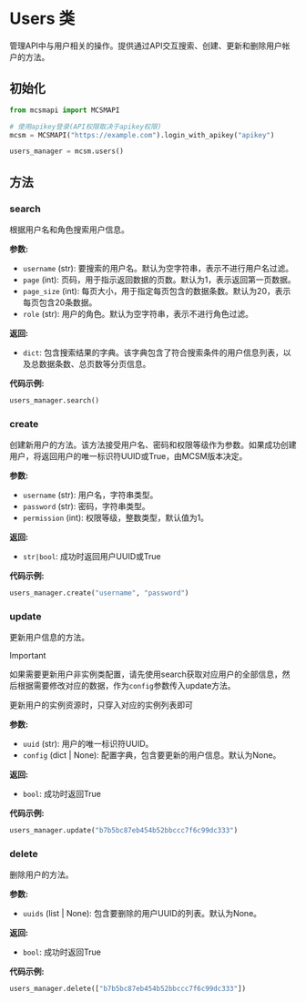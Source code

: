 # Users 类

管理API中与用户相关的操作。提供通过API交互搜索、创建、更新和删除用户帐户的方法。

## 初始化

```python
from mcsmapi import MCSMAPI

# 使用apikey登录(API权限取决于apikey权限)
mcsm = MCSMAPI("https://example.com").login_with_apikey("apikey")

users_manager = mcsm.users()
```

## 方法

### search

根据用户名和角色搜索用户信息。

**参数:**
- `username` (str): 要搜索的用户名。默认为空字符串，表示不进行用户名过滤。
- `page` (int): 页码，用于指示返回数据的页数。默认为1，表示返回第一页数据。
- `page_size` (int): 每页大小，用于指定每页包含的数据条数。默认为20，表示每页包含20条数据。
- `role` (str): 用户的角色。默认为空字符串，表示不进行角色过滤。

**返回:**
- `dict`: 包含搜索结果的字典。该字典包含了符合搜索条件的用户信息列表，以及总数据条数、总页数等分页信息。

**代码示例:**
```python
users_manager.search()
```

### create

创建新用户的方法。该方法接受用户名、密码和权限等级作为参数。如果成功创建用户，将返回用户的唯一标识符UUID或True，由MCSM版本决定。

**参数:**
- `username` (str): 用户名，字符串类型。
- `password` (str): 密码，字符串类型。
- `permission` (int): 权限等级，整数类型，默认值为1。

**返回:**
- `str|bool`: 成功时返回用户UUID或True

**代码示例:**
```python
users_manager.create("username", "password")
```

### update

更新用户信息的方法。

> [!Important]
> 如果需要更新用户非实例类配置，请先使用search获取对应用户的全部信息，然后根据需要修改对应的数据，作为`config`参数传入update方法。
>
> 更新用户的实例资源时，只穿入对应的实例列表即可

**参数:**
- `uuid` (str): 用户的唯一标识符UUID。
- `config` (dict | None): 配置字典，包含要更新的用户信息。默认为None。

**返回:**
- `bool`: 成功时返回True

**代码示例:**
```python
users_manager.update("b7b5bc87eb454b52bbccc7f6c99dc333")
```

### delete

删除用户的方法。

**参数:**
- `uuids` (list | None): 包含要删除的用户UUID的列表。默认为None。

**返回:**
- `bool`: 成功时返回True

**代码示例:**
```python
users_manager.delete(["b7b5bc87eb454b52bbccc7f6c99dc333"])
```
